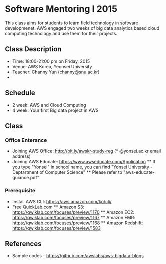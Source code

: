 # Software Mentoring I 2015
This class aims for students to learn field technology in software developmenet. AWS engaged two weeks of big data analytics based cloud computing technology and use them for their projects. 

## Class Description
* Time: 18:00-21:00 pm on Friday, 2015
* Venue: AWS Korea, Yeonsei University 
* Teacher: Channy Yun (channy@snu.ac.kr)
* 
## Schedule 
* 2 week: AWS and Cloud Computing
* 4 week: Your first Big data project in AWS 

## Class
### Office Enterance 
* Joining AWS Office: http://bit.ly/awskr-study-reg (* @yonsei.ac.kr email address)
* Joining AWS Educate: https://www.awseducate.com/Application
** If you type "Yonsei" in school name, you can find "Yonsei University - Deptartment of Computer Science"
** Please refer to "aws-educate-guiance.pdf"

### Prerequisite
* Install AWS CLI: https://aws.amazon.com/ko/cli/
* Free QuickLab.com 
** Amazon S3: https://qwiklab.com/focuses/preview/1170
** Amazon EC2: https://qwiklab.com/focuses/preview/1167
** Amazon EMR: https://qwiklab.com/focuses/preview/1168
** Amazon Redshift: https://qwiklab.com/focuses/preview/1583

## References
* Sample codes – https://github.com/awslabs/aws-bigdata-blogs 
